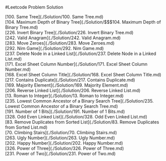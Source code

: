 #Leetcode Problem Solution

[100. Same Tree](./Solution/100. Same Tree.md)  
[104. Maximum Depth of Binary Tree](./Solution/$$$104. Maximum Depth of Binary Tree.md)  
[226. Invert Binary Tree](./Solution/226. Invert Binary Tree.md)  
[242. Valid Anagram](./Solution/242. Valid Anagram.md)  
[283. Move Zeroes](./Solution/283. Move Zeroes.md)  
[292. Nim Game](./Solution/292. Nim Game.md)  
[237. Delete Node in a Linked List](./Solution/237. Delete Node in a Linked List.md)  
[171. Excel Sheet Column Number](./Solution/171. Excel Sheet Column Number.md)  
[168. Excel Sheet Column Title](./Solution/168. Excel Sheet Column Title.md)  
[217. Contains Duplicate](./Solution/217. Contains Duplicate.md)  
[169. Majority Element](./Solution/169. Majority Element.md)  
[206. Reverse Linked List](./Solution/206. Reverse Linked List.md)  
[13. Roman to Integer](./Solution/13. Roman to Integer.md)  
[235. Lowest Common Ancestor of a Binary Search Tree](./Solution/235. Lowest Common Ancestor of a Binary Search Tree.md)  
[191. Number of 1 Bits](./Solution/191. Number of 1 Bits.md)  
[328. Odd Even Linked List](./Solution/328. Odd Even Linked List.md)  
[83. Remove Duplicates from Sorted List](./Solution/83. Remove Duplicates from Sorted List.md)  
[70. Climbing Stairs](./Solution/70. Climbing Stairs.md)  
[263. Ugly Number](./Solution/263. Ugly Number.md)  
[202. Happy Number](./Solution/202. Happy Number.md)  
[326. Power of Three](./Solution/326. Power of Three.md)  
[231. Power of Two](./Solution/231. Power of Two.md)  
[](./Solution/)  
[](./Solution/)  
[](./Solution/)  
[](./Solution/)  
[](./Solution/)  
[](./Solution/)  
